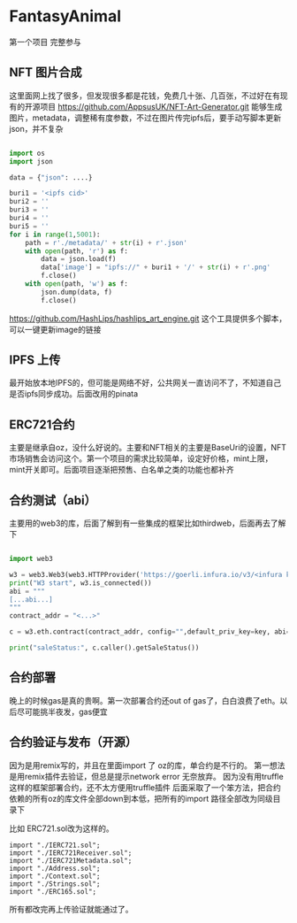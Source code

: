 # FantasyAnimal
第一个项目 完整参与

## NFT 图片合成

这里面网上找了很多，但发现很多都是花钱，免费几十张、几百张，不过好在有现有的开源项目
https://github.com/AppsusUK/NFT-Art-Generator.git
能够生成图片，metadata，调整稀有度参数，不过在图片传完ipfs后，要手动写脚本更新json，并不复杂

```python

import os
import json

data = {"json": ....}

buri1 = '<ipfs cid>'
buri2 = ''
buri3 = ''
buri4 = ''
buri5 = ''
for i in range(1,5001):
    path = r'./metadata/' + str(i) + r'.json'
    with open(path, 'r') as f:
        data = json.load(f)
        data['image'] = "ipfs://" + buri1 + '/' + str(i) + r'.png'
        f.close()
    with open(path, 'w') as f:
        json.dump(data, f)
        f.close()
```

https://github.com/HashLips/hashlips_art_engine.git
这个工具提供多个脚本，可以一键更新image的链接

## IPFS 上传
最开始放本地IPFS的，但可能是网络不好，公共网关一直访问不了，不知道自己是否ipfs同步成功。后面改用的pinata

## ERC721合约
主要是继承自oz，没什么好说的。主要和NFT相关的主要是BaseUri的设置，NFT市场销售会访问这个。第一个项目的需求比较简单，设定好价格，mint上限，mint开关即可。后面项目逐渐把预售、白名单之类的功能也都补齐

## 合约测试（abi）
主要用的web3的库，后面了解到有一些集成的框架比如thirdweb，后面再去了解下

```python

import web3

w3 = web3.Web3(web3.HTTPProvider('https://goerli.infura.io/v3/<infura key>'))
print("W3 start", w3.is_connected())
abi = """
[...abi...]
"""
contract_addr = "<...>"

c = w3.eth.contract(contract_addr, config="",default_priv_key=key, abi=abi)

print("saleStatus:", c.caller().getSaleStatus())

```

## 合约部署
晚上的时候gas是真的贵啊。第一次部署合约还out of gas了，白白浪费了eth。以后尽可能挑半夜发，gas便宜

## 合约验证与发布（开源）
因为是用remix写的，并且在里面import 了 oz的库，单合约是不行的。
第一想法是用remix插件去验证，但总是提示network error 无奈放弃。 因为没有用truffle这样的框架部署合约，还不太方便用truffle插件
后面采取了一个笨方法，把合约依赖的所有oz的库文件全部down到本低，把所有的import 路径全部改为同级目录下

比如 ERC721.sol改为这样的。
```solidity
import "./IERC721.sol";
import "./IERC721Receiver.sol";
import "./IERC721Metadata.sol";
import "./Address.sol";
import "./Context.sol";
import "./Strings.sol";
import "./ERC165.sol";
```
所有都改完再上传验证就能通过了。




